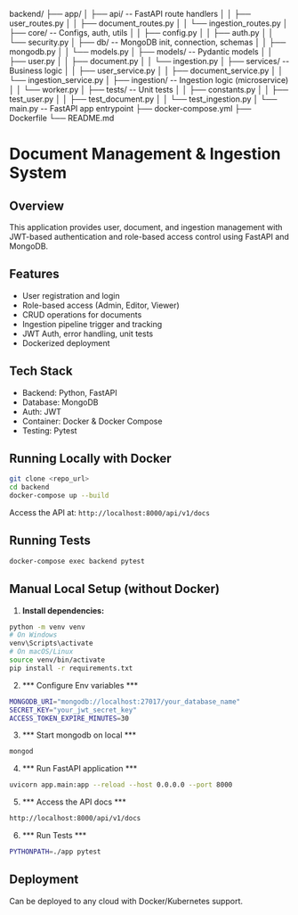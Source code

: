  backend/
 ├── app/
 │   ├── api/                   -- FastAPI route handlers
 │   │   ├── user_routes.py
 │   │   ├── document_routes.py
 │   │   └── ingestion_routes.py
 │   ├── core/                  -- Configs, auth, utils
 │   │   ├── config.py
 │   │   ├── auth.py
 │   │   └── security.py
 │   ├── db/                    -- MongoDB init, connection, schemas
 │   │   ├── mongodb.py
 │   │   └── models.py
 │   ├── models/                -- Pydantic models
 │   │   ├── user.py
 │   │   ├── document.py
 │   │   └── ingestion.py
 │   ├── services/              --  Business logic
 │   │   ├── user_service.py
 │   │   ├── document_service.py
 │   │   └── ingestion_service.py
 │   ├── ingestion/             -- Ingestion logic (microservice)
 │   │   └── worker.py
 │   ├── tests/                 -- Unit tests
 │   │   ├── constants.py
 │   │   ├── test_user.py
 │   │   ├── test_document.py
 │   │   └── test_ingestion.py
 │   └── main.py                -- FastAPI app entrypoint
 ├── docker-compose.yml
 ├── Dockerfile
 └── README.md


 # Document Management & Ingestion System

## Overview
This application provides user, document, and ingestion management with JWT-based authentication and role-based access control using FastAPI and MongoDB.

## Features
- User registration and login
- Role-based access (Admin, Editor, Viewer)
- CRUD operations for documents
- Ingestion pipeline trigger and tracking
- JWT Auth, error handling, unit tests
- Dockerized deployment

## Tech Stack
- Backend: Python, FastAPI
- Database: MongoDB
- Auth: JWT
- Container: Docker & Docker Compose
- Testing: Pytest

## Running Locally with Docker
```bash
git clone <repo_url>
cd backend
docker-compose up --build
```
Access the API at: `http://localhost:8000/api/v1/docs`

## Running Tests
```bash
docker-compose exec backend pytest
```

## Manual Local Setup (without Docker)

1. **Install dependencies:**
```bash
python -m venv venv
# On Windows
venv\Scripts\activate
# On macOS/Linux
source venv/bin/activate
pip install -r requirements.txt
```
2. *** Configure Env variables ***
```bash
MONGODB_URI="mongodb://localhost:27017/your_database_name"
SECRET_KEY="your_jwt_secret_key"
ACCESS_TOKEN_EXPIRE_MINUTES=30
```
3. *** Start mongodb on local ***
```bash
mongod
```
4. *** Run FastAPI application ***
```bash 
uvicorn app.main:app --reload --host 0.0.0.0 --port 8000
```
5. *** Access the API docs ***
```bash 
http://localhost:8000/api/v1/docs
```

6. *** Run Tests ***
```bash 
PYTHONPATH=./app pytest
```



## Deployment
Can be deployed to any cloud with Docker/Kubernetes support.



